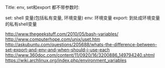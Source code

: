 Title: env, set和export
都不带参数时:

set: shell 变量(包括私有变量, 环境变量)
env: 环境变量
export: 到处成环境变量的私有shell变量

http://www.thegeekstuff.com/2010/05/bash-variables/
http://www.computerhope.com/unix/uset.htm
http://askubuntu.com/questions/205688/whats-the-difference-between-set-export-and-env-and-when-should-i-use-each
http://www.360doc.com/content/11/0920/16/3200886_149794240.shtml
https://wiki.archlinux.org/index.php/environment_variables
